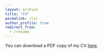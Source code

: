 ```yaml
---
layout: archive
title: "CV"
permalink: /cv/
author_profile: true
redirect_from:
  - /resume
---
```



You can download a PDF copy of my CV [here](https://arnauddeseau.github.io/files/CV_Latex.pdf).
